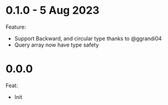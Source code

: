 # 0.1.0 - 5 Aug 2023
Feature:
- Support Backward, and circular type thanks to @ggrandi04
- Query array now have type safety

# 0.0.0
Feat:
- Init
